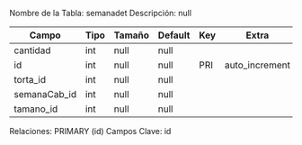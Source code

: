 
  Nombre de la Tabla: semanadet
  Descripción: null

| Campo          | Tipo | Tamaño    |  Default    | Key | Extra | Description | 
|----------------|------|-----------|-------------|-----|-------|-------------|
|cantidad| int| null |null |  | | null |
|id| int| null |null | PRI | auto_increment| null |
|torta_id| int| null |null |  | | null |
|semanaCab_id| int| null |null |  | | null |
|tamano_id| int| null |null |  | | null |

Relaciones:  PRIMARY (id) 
Campos Clave: id
